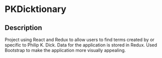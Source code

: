 # PKDicktionary

## Description

Project using React and Redux to allow users to find terms created by or specific to Philip K. Dick. Data for the application is stored in Redux. Used Bootstrap to make the application more visually appealing.
